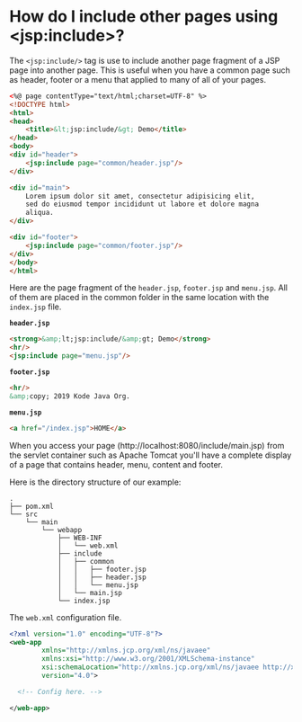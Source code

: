 # How do I include other pages using &lt;jsp:include&gt;?

The `<jsp:include/>` tag is use to include another page fragment of a JSP page into another page. This is useful when you have a common page such as header, footer or a menu that applied to many of all of your pages.

```html
<%@ page contentType="text/html;charset=UTF-8" %>
<!DOCTYPE html>
<html>
<head>
    <title>&lt;jsp:include/&gt; Demo</title>
</head>
<body>
<div id="header">
    <jsp:include page="common/header.jsp"/>
</div>

<div id="main">
    Lorem ipsum dolor sit amet, consectetur adipisicing elit,
    sed do eiusmod tempor incididunt ut labore et dolore magna
    aliqua.
</div>

<div id="footer">
    <jsp:include page="common/footer.jsp"/>
</div>
</body>
</html>
```

Here are the page fragment of the `header.jsp`, `footer.jsp` and `menu.jsp`. All of them are placed in the common folder in the same location with the `index.jsp` file.

**`header.jsp`**

```html
<strong>&amp;lt;jsp:include/&amp;gt; Demo</strong>
<hr/>
<jsp:include page="menu.jsp"/>
```

**`footer.jsp`**

```html
<hr/>
&amp;copy; 2019 Kode Java Org.
```

**`menu.jsp`**

```html
<a href="/index.jsp">HOME</a>
```

When you access your page (http://localhost:8080/include/main.jsp) from the servlet container such as Apache Tomcat you'll have a complete display of a page that contains header, menu, content and footer.

Here is the directory structure of our example:

```text
.
├── pom.xml
└── src
    └── main
        └── webapp
            ├── WEB-INF
            │   └── web.xml
            ├── include
            │   ├── common
            │   │   ├── footer.jsp
            │   │   ├── header.jsp
            │   │   └── menu.jsp
            │   └── main.jsp
            └── index.jsp
```

The `web.xml` configuration file.

```xml
<?xml version="1.0" encoding="UTF-8"?>
<web-app
        xmlns="http://xmlns.jcp.org/xml/ns/javaee"
        xmlns:xsi="http://www.w3.org/2001/XMLSchema-instance"
        xsi:schemaLocation="http://xmlns.jcp.org/xml/ns/javaee http://xmlns.jcp.org/xml/ns/javaee/web-app_4_0.xsd"
        version="4.0">

  <!-- Config here. -->

</web-app>
```
